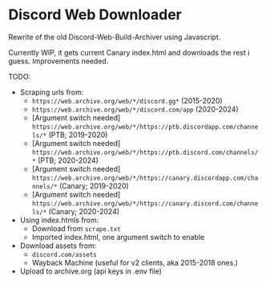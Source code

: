 # Discord Web Downloader

Rewrite of the old Discord-Web-Build-Archiver using Javascript.

Currently WIP, it gets current Canary index.html and downloads the rest i guess. Improvements needed.

TODO:
- Scraping urls from: 
  - `https://web.archive.org/web/*/discord.gg*` (2015-2020)
  - `https://web.archive.org/web/*/discord.com/app` (2020-2024)
  - [Argument switch needed] `https://web.archive.org/web/*/https://ptb.discordapp.com/channels/*` (PTB; 2019-2020)
  - [Argument switch needed] `https://web.archive.org/web/*/https://ptb.discord.com/channels/*` (PTB; 2020-2024)
  - [Argument switch needed] `https://web.archive.org/web/*/https://canary.discordapp.com/channels/*` (Canary; 2019-2020)
  - [Argument switch needed] `https://web.archive.org/web/*/https://canary.discord.com/channels/*` (Canary; 2020-2024)
- Using index.htmls from:
  - Download from `scrape.txt`
  - Imported index.html, one argument switch to enable
- Download assets from:
  - `discord.com/assets`
  - Wayback Machine (useful for v2 clients, aka 2015-2018 ones.)
- Upload to archive.org (api keys in .env file)